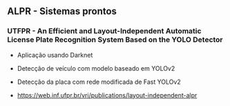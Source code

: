 ## ALPR - Sistemas prontos

### UTFPR - An Efficient and Layout-Independent Automatic License Plate Recognition System Based on the YOLO Detector

* Aplicação usando Darknet
* Detecção de veículo com modelo baseado em YOLOv2
* Detecção da placa com rede modificada de Fast YOLOv2

* https://web.inf.ufpr.br/vri/publications/layout-independent-alpr
